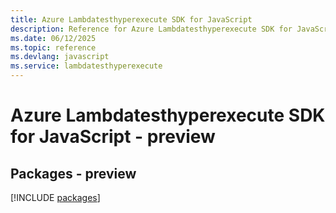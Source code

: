 ```yaml
---
title: Azure Lambdatesthyperexecute SDK for JavaScript
description: Reference for Azure Lambdatesthyperexecute SDK for JavaScript
ms.date: 06/12/2025
ms.topic: reference
ms.devlang: javascript
ms.service: lambdatesthyperexecute
---
```

# Azure Lambdatesthyperexecute SDK for JavaScript - preview
## Packages - preview
[!INCLUDE [packages](lambdatesthyperexecute-index.md)]